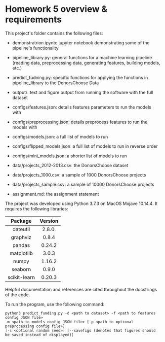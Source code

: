 # Homework 5 overview & requirements

This project's folder contains the following files:

- demonstratrion.ipynb: jupyter notebook demonstrating some of the pipeline's functionality
- pipeline_library.py: general functions for a machine learning pipeline (reading data, preprocessing data, generating features, building models, etc.)
- predict_fudning.py: specific functions for applying the functions in pipeline_library to the DonorsChoose Data

- output/: text and figure output from running the software with the full dataset

- configs/features.json: details features parameters to run the models with
- configs/preprocessing.json: details preprocess features to run the models with
- configs/models.json: a full list of models to run
- configs/flipped_models.json: a full list of models to run in reverse order
- configs/mini_models.json: a shorter list of models to run

- data/projects_2012-2013.csv: the DonorsChoose dataset
- data/projects_1000.csv: a sample of 1000 DonorsChoose projects
- data/projects_sample.csv: a sample of 10000 DonorsChoose projects

- assignment.md: the assignment statement

The project was developed using Python 3.7.3 on MacOS Mojave 10.14.4. It requires the following libraries:

| Package        | Version     |
| :------------: | :---------: |
| dateutil       | 2.8.0.      |
| graphviz       | 0.8.4       |
| pandas         | 0.24.2      |
| matplotlib     | 3.0.3       |
| numpy          | 1.16.2      |
| seaborn        | 0.9.0       |
| scikit-learn   | 0.20.3      |

Helpful documentation and references are cited throughout the docstrings of the code.

To run the program, use the following command:
```
python3 predict_funding.py -d <path to dataset> -f <path to features config JSON file>
-m <path to models config JSON file> [-p <path to optional preprocessing config file>]
[-s <optional random seed>] [--savefigs (denotes that figures should be saved instead of displayed)]
```